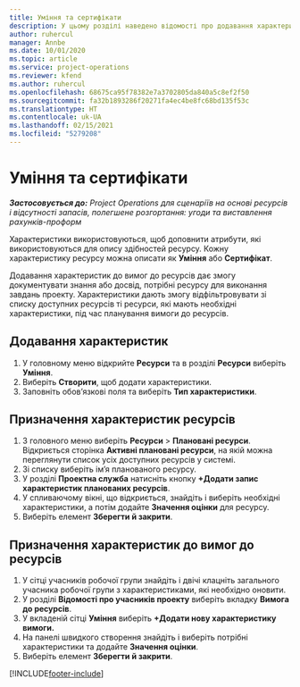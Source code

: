 ```yaml
---
title: Уміння та сертифікати
description: У цьому розділі наведено відомості про додавання характеристик умінь і сертифікатів до ресурсів.
author: ruhercul
manager: Annbe
ms.date: 10/01/2020
ms.topic: article
ms.service: project-operations
ms.reviewer: kfend
ms.author: ruhercul
ms.openlocfilehash: 68675ca95f78382e7a3702805da840a5c8ef2f50
ms.sourcegitcommit: fa32b1893286f20271fa4ec4be8fc68bd135f53c
ms.translationtype: HT
ms.contentlocale: uk-UA
ms.lasthandoff: 02/15/2021
ms.locfileid: "5279208"
---
```

# <a name="skills-and-certifications"></a>Уміння та сертифікати
_**Застосовується до:** Project Operations для сценаріїв на основі ресурсів і відсутності запасів, полегшене розгортання: угоди та виставлення рахунків-проформ_

Характеристики використовуються, щоб доповнити атрибути, які використовуються для опису здібностей ресурсу. Кожну характеристику ресурсу можна описати як **Уміння** або **Сертифікат**.

Додавання характеристик до вимог до ресурсів дає змогу документувати знання або досвід, потрібні ресурсу для виконання завдань проекту. Характеристики дають змогу відфільтровувати зі списку доступних ресурсів ті ресурси, які мають необхідні характеристики, під час планування вимоги до ресурсів.

## <a name="add-characteristics"></a>Додавання характеристик

1. У головному меню відкрийте **Ресурси** та в розділі **Ресурси** виберіть **Уміння**.
2. Виберіть **Створити**, щоб додати характеристики.
3. Заповніть обов’язкові поля та виберіть **Тип характеристики**.

## <a name="assign-characteristics-to-resources"></a>Призначення характеристик ресурсів

1. З головного меню виберіть **Ресурси** > **Плановані ресурси**. Відкриється сторінка **Активні плановані ресурси**, на якій можна переглянути список усіх доступних ресурсів у системі.
2. Зі списку виберіть ім’я планованого ресурсу.
3. У розділі **Проектна служба** натисніть кнопку **+Додати запис характеристик планованих ресурсів**.
4. У спливаючому вікні, що відкриється, знайдіть і виберіть необхідні характеристики, а потім додайте **Значення оцінки** для ресурсу.
5. Виберіть елемент **Зберегти й закрити**.

## <a name="assign-characteristics-to-resource-requirements"></a>Призначення характеристик до вимог до ресурсів

1. У сітці учасників робочої групи знайдіть і двічі клацніть загального учасника робочої групи з характеристиками, які необхідно оновити.
2. У розділі **Відомості про учасників проекту** виберіть вкладку **Вимога до ресурсів**.
3. У вкладеній сітці **Уміння** виберіть **+Додати нову характеристику вимоги.**
4. На панелі швидкого створення знайдіть і виберіть потрібні характеристики та додайте **Значення оцінки**.
5. Виберіть елемент **Зберегти й закрити**.

[!INCLUDE[footer-include](../includes/footer-banner.md)]